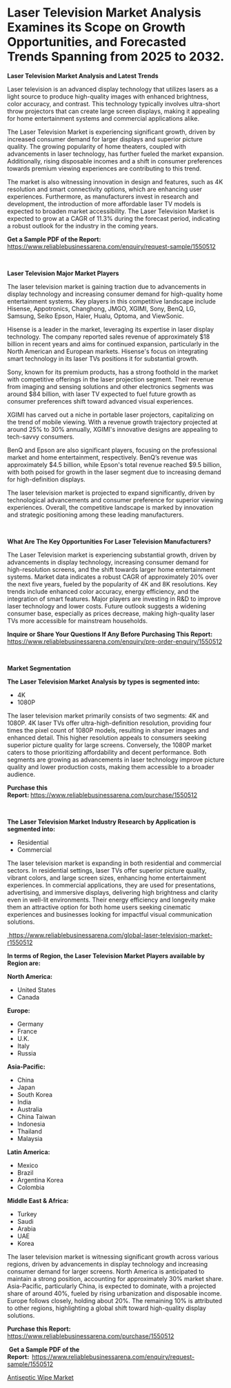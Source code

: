 <p><h1>Laser Television Market Analysis Examines its Scope on Growth Opportunities, and Forecasted Trends Spanning from 2025 to 2032.</h1></p><p><strong>Laser Television Market Analysis and Latest Trends</strong></p>
<p><p>Laser television is an advanced display technology that utilizes lasers as a light source to produce high-quality images with enhanced brightness, color accuracy, and contrast. This technology typically involves ultra-short throw projectors that can create large screen displays, making it appealing for home entertainment systems and commercial applications alike.</p><p>The Laser Television Market is experiencing significant growth, driven by increased consumer demand for larger displays and superior picture quality. The growing popularity of home theaters, coupled with advancements in laser technology, has further fueled the market expansion. Additionally, rising disposable incomes and a shift in consumer preferences towards premium viewing experiences are contributing to this trend.</p><p>The market is also witnessing innovation in design and features, such as 4K resolution and smart connectivity options, which are enhancing user experiences. Furthermore, as manufacturers invest in research and development, the introduction of more affordable laser TV models is expected to broaden market accessibility. The Laser Television Market is expected to grow at a CAGR of 11.3% during the forecast period, indicating a robust outlook for the industry in the coming years.</p></p>
<p><strong>Get a Sample PDF of the Report:&nbsp;</strong> <a href="https://www.reliablebusinessarena.com/enquiry/request-sample/1550512?utm_campaign=2928&utm_medium=2&utm_source=Github&utm_content=ia&utm_term=04042025&utm_id=laser-television">https://www.reliablebusinessarena.com/enquiry/request-sample/1550512</a></p>
<p>&nbsp;</p>
<p><strong>Laser Television Major Market Players</strong></p>
<p><p>The laser television market is gaining traction due to advancements in display technology and increasing consumer demand for high-quality home entertainment systems. Key players in this competitive landscape include Hisense, Appotronics, Changhong, JMGO, XGIMI, Sony, BenQ, LG, Samsung, Seiko Epson, Haier, Hualu, Optoma, and ViewSonic.</p><p>Hisense is a leader in the market, leveraging its expertise in laser display technology. The company reported sales revenue of approximately $18 billion in recent years and aims for continued expansion, particularly in the North American and European markets. Hisense's focus on integrating smart technology in its laser TVs positions it for substantial growth.</p><p>Sony, known for its premium products, has a strong foothold in the market with competitive offerings in the laser projection segment. Their revenue from imaging and sensing solutions and other electronics segments was around $84 billion, with laser TV expected to fuel future growth as consumer preferences shift toward advanced visual experiences.</p><p>XGIMI has carved out a niche in portable laser projectors, capitalizing on the trend of mobile viewing. With a revenue growth trajectory projected at around 25% to 30% annually, XGIMI's innovative designs are appealing to tech-savvy consumers.</p><p>BenQ and Epson are also significant players, focusing on the professional market and home entertainment, respectively. BenQ’s revenue was approximately $4.5 billion, while Epson's total revenue reached $9.5 billion, with both poised for growth in the laser segment due to increasing demand for high-definition displays.</p><p>The laser television market is projected to expand significantly, driven by technological advancements and consumer preference for superior viewing experiences. Overall, the competitive landscape is marked by innovation and strategic positioning among these leading manufacturers.</p></p>
<p>&nbsp;</p>
<p><strong>What Are The Key Opportunities For Laser Television Manufacturers?</strong></p>
<p><p>The Laser Television market is experiencing substantial growth, driven by advancements in display technology, increasing consumer demand for high-resolution screens, and the shift towards larger home entertainment systems. Market data indicates a robust CAGR of approximately 20% over the next five years, fueled by the popularity of 4K and 8K resolutions. Key trends include enhanced color accuracy, energy efficiency, and the integration of smart features. Major players are investing in R&D to improve laser technology and lower costs. Future outlook suggests a widening consumer base, especially as prices decrease, making high-quality laser TVs more accessible for mainstream households.</p></p>
<p><strong>Inquire or Share Your Questions If Any Before Purchasing This Report:</strong> <a href="https://www.reliablebusinessarena.com/enquiry/pre-order-enquiry/1550512?utm_campaign=2928&utm_medium=2&utm_source=Github&utm_content=ia&utm_term=04042025&utm_id=laser-television">https://www.reliablebusinessarena.com/enquiry/pre-order-enquiry/1550512</a></p>
<p>&nbsp;</p>
<p><strong>Market Segmentation</strong></p>
<p><strong>The Laser Television Market Analysis by types is segmented into:</strong></p>
<p><ul><li>4K</li><li>1080P</li></ul></p>
<p><p>The laser television market primarily consists of two segments: 4K and 1080P. 4K laser TVs offer ultra-high-definition resolution, providing four times the pixel count of 1080P models, resulting in sharper images and enhanced detail. This higher resolution appeals to consumers seeking superior picture quality for large screens. Conversely, the 1080P market caters to those prioritizing affordability and decent performance. Both segments are growing as advancements in laser technology improve picture quality and lower production costs, making them accessible to a broader audience.</p></p>
<p><strong>Purchase this Report:&nbsp;</strong><a href="https://www.reliablebusinessarena.com/purchase/1550512?utm_campaign=2928&utm_medium=2&utm_source=Github&utm_content=ia&utm_term=04042025&utm_id=laser-television">https://www.reliablebusinessarena.com/purchase/1550512</a></p>
<p>&nbsp;</p>
<p><strong>The Laser Television Market Industry Research by Application is segmented into:</strong></p>
<p><ul><li>Residential</li><li>Commercial</li></ul></p>
<p><p>The laser television market is expanding in both residential and commercial sectors. In residential settings, laser TVs offer superior picture quality, vibrant colors, and large screen sizes, enhancing home entertainment experiences. In commercial applications, they are used for presentations, advertising, and immersive displays, delivering high brightness and clarity even in well-lit environments. Their energy efficiency and longevity make them an attractive option for both home users seeking cinematic experiences and businesses looking for impactful visual communication solutions.</p></p>
<p><a href="https://www.reliablebusinessarena.com/global-laser-television-market-r1550512?utm_campaign=2928&utm_medium=2&utm_source=Github&utm_content=ia&utm_term=04042025&utm_id=laser-television">&nbsp;https://www.reliablebusinessarena.com/global-laser-television-market-r1550512</a></p>
<p><strong>In terms of Region, the Laser Television Market Players available by Region are:</strong></p>
<p>
    <p> <strong> North America: </strong>
        <ul>
            <li>United States</li>
            <li>Canada</li>
        </ul>
        </p> 
    <p> <strong> Europe: </strong>
        <ul>
            <li>Germany</li>
            <li>France</li>
            <li>U.K.</li>
            <li>Italy</li>
            <li>Russia</li>
        </ul>
        </p> 
    <p> <strong> Asia-Pacific: </strong>
        <ul>
            <li>China</li>
            <li>Japan</li>
            <li>South Korea</li>
            <li>India</li>
            <li>Australia</li>
            <li>China Taiwan</li>
            <li>Indonesia</li>
            <li>Thailand</li>
            <li>Malaysia</li>
        </ul>
        </p> 
    <p> <strong> Latin America: </strong>
        <ul>
            <li>Mexico</li>
            <li>Brazil</li>
            <li>Argentina Korea</li>
            <li>Colombia</li>
        </ul>
        </p> 
    <p> <strong> Middle East & Africa: </strong>
        <ul>
            <li>Turkey</li>
            <li>Saudi</li>
            <li>Arabia</li>
            <li>UAE</li>
            <li>Korea</li>
        </ul>
    </p>
    </p>
<p><p>The laser television market is witnessing significant growth across various regions, driven by advancements in display technology and increasing consumer demand for larger screens. North America is anticipated to maintain a strong position, accounting for approximately 30% market share. Asia-Pacific, particularly China, is expected to dominate, with a projected share of around 40%, fueled by rising urbanization and disposable income. Europe follows closely, holding about 20%. The remaining 10% is attributed to other regions, highlighting a global shift toward high-quality display solutions.</p></p>
<p><strong>Purchase this Report: </strong><a href="https://www.reliablebusinessarena.com/purchase/1550512?utm_campaign=2928&utm_medium=2&utm_source=Github&utm_content=ia&utm_term=04042025&utm_id=laser-television">https://www.reliablebusinessarena.com/purchase/1550512</a></p>
<p>&nbsp;<strong>Get a Sample PDF of the Report:&nbsp;&nbsp;</strong><a href="https://www.reliablebusinessarena.com/enquiry/request-sample/1550512?utm_campaign=2928&utm_medium=2&utm_source=Github&utm_content=ia&utm_term=04042025&utm_id=laser-television">https://www.reliablebusinessarena.com/enquiry/request-sample/1550512</a></p>
<p><strong></strong></p>
<p><p><a href="https://github.com/hannajuana198484/Market-Research-Report-List-1/blob/main/antiseptic-wipe-market.md?utm_campaign=2928&utm_medium=2&utm_source=Github&utm_content=ia&utm_term=04042025&utm_id=laser-television">Antiseptic Wipe Market</a></p></p>